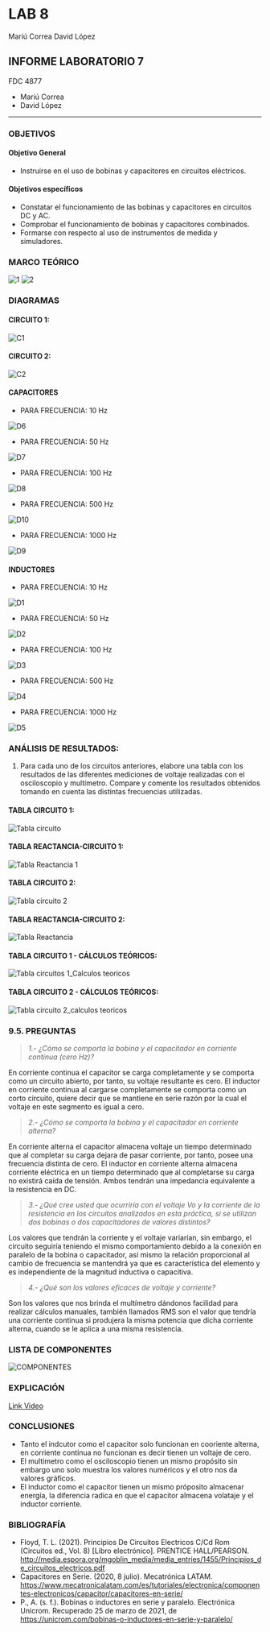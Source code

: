 # LAB 8
Mariú Correa      David López
## INFORME LABORATORIO 7
FDC 4877
- Mariú Correa
- David López
----------------

### OBJETIVOS
#### Objetivo General
-   Instruirse en el uso de bobinas y capacitores en circuitos eléctricos.
#### Objetivos específicos 
- Constatar el funcionamiento de las bobinas y capacitores en circuitos DC y AC.
- Comprobar el funcionamiento de bobinas y capacitores combinados.
- Formarse con respecto al uso de instrumentos de medida y simuladores.

### MARCO TEÓRICO 
![1](https://user-images.githubusercontent.com/76136049/112572797-f6db5400-8db8-11eb-8ad1-32b0b7863be0.png)
![2](https://user-images.githubusercontent.com/76136049/112572801-f773ea80-8db8-11eb-92bb-ef58c143e16d.png)
### DIAGRAMAS
#### CIRCUITO 1:

![C1](https://user-images.githubusercontent.com/76136485/112610063-46864380-8dea-11eb-8089-4f2d043107c8.png)

#### CIRCUITO 2:

![C2](https://user-images.githubusercontent.com/76136485/112610061-45edad00-8dea-11eb-81da-63131ed24697.png)

#### CAPACITORES

- PARA FRECUENCIA: 10 Hz

![D6](https://user-images.githubusercontent.com/76136485/112608395-4422ea00-8de8-11eb-85bf-a241e9710320.png)

- PARA FRECUENCIA: 50 Hz

![D7](https://user-images.githubusercontent.com/76136485/112608385-41c09000-8de8-11eb-804d-bc02d4ecb2e0.png)

- PARA FRECUENCIA: 100 Hz

![D8](https://user-images.githubusercontent.com/76136485/112608387-42592680-8de8-11eb-8f3b-a2235f935fca.png)

- PARA FRECUENCIA: 500 Hz

![D10](https://user-images.githubusercontent.com/76136485/112608389-42f1bd00-8de8-11eb-9c98-d0e8ff65bd67.png)

- PARA FRECUENCIA: 1000 Hz

![D9](https://user-images.githubusercontent.com/76136485/112608388-42f1bd00-8de8-11eb-8ce6-2930b4db8a58.png)

#### INDUCTORES

- PARA FRECUENCIA: 10 Hz

![D1](https://user-images.githubusercontent.com/76136485/112608390-42f1bd00-8de8-11eb-87fb-0f2d6a16bba8.png)

- PARA FRECUENCIA: 50 Hz

![D2](https://user-images.githubusercontent.com/76136485/112608391-438a5380-8de8-11eb-8f5e-1e13698758c8.png)

- PARA FRECUENCIA: 100 Hz

![D3](https://user-images.githubusercontent.com/76136485/112608392-438a5380-8de8-11eb-8b33-1f00813c0fc1.png)

- PARA FRECUENCIA: 500 Hz

![D4](https://user-images.githubusercontent.com/76136485/112608393-438a5380-8de8-11eb-900d-3025039fddc1.png)

- PARA FRECUENCIA: 1000 Hz

![D5](https://user-images.githubusercontent.com/76136485/112608394-4422ea00-8de8-11eb-8b78-8cb506cc8717.png)


### ANÁLISIS DE RESULTADOS:

1.	Para cada uno de los circuitos anteriores, elabore una tabla con los resultados de las diferentes mediciones de voltaje realizadas con el osciloscopio y multímetro. Compare y comente los resultados obtenidos tomando en cuenta las distintas frecuencias utilizadas.

#### TABLA CIRCUITO 1:

![Tabla circuito](https://user-images.githubusercontent.com/76136485/112610924-3884f280-8deb-11eb-99b2-041aa504f30a.png)

#### TABLA REACTANCIA-CIRCUITO 1:

![Tabla Reactancia 1](https://user-images.githubusercontent.com/76136485/112610920-37ec5c00-8deb-11eb-9e13-b0ba330b98f4.png)

#### TABLA CIRCUITO 2:

![Tabla circuito 2](https://user-images.githubusercontent.com/76136485/112610903-34f16b80-8deb-11eb-9b51-95f0341e8d8b.png)

#### TABLA REACTANCIA-CIRCUITO 2:

![Tabla Reactancia](https://user-images.githubusercontent.com/76136485/112610919-37ec5c00-8deb-11eb-8ba7-e0e0bf46735a.png)

#### TABLA CIRCUITO 1 - CÁLCULOS TEÓRICOS:

![Tabla circuitos 1_Calculos teoricos](https://user-images.githubusercontent.com/76136485/112611684-248dc080-8dec-11eb-979b-911017ef46f2.png)

#### TABLA CIRCUITO 2 - CÁLCULOS TEÓRICOS:

![Tabla circuito 2_calculos teoricos](https://user-images.githubusercontent.com/76136485/112611695-28b9de00-8dec-11eb-8fac-29609804517a.png)


### 9.5. PREGUNTAS


> *1.- ¿Cómo se comporta la bobina y el capacitador en corriente continua (cero Hz)?*

En corriente continua el capacitor se carga completamente y se comporta como un circuito abierto, por tanto, su voltaje resultante es cero. El inductor en corriente continua al cargarse completamente se comporta como un corto circuito, quiere decir que se mantiene en serie razón por la cual el voltaje en este segmento es igual a cero. 

> *2.- ¿Cómo se comporta la bobina y el capacitador en corriente alterna?*

En corriente alterna el capacitor almacena voltaje un tiempo determinado que al completar su carga dejara de pasar corriente, por tanto, posee una frecuencia distinta de cero. El inductor en corriente alterna almacena corriente eléctrica en un tiempo determinado que al completarse su carga no existirá caída de tensión. Ambos tendrán una impedancia equivalente a la resistencia en DC. 

> *3.- ¿Qué cree usted que ocurriría con el voltaje Vo y la corriente de la resistencia en los circuitos analizados en esta práctica, si se utilizan dos bobinas o dos capacitadores de valores distintos?*

Los valores que tendrán la corriente y el voltaje variarían, sin embargo, el circuito seguiría teniendo el mismo comportamiento debido a la conexión en paralelo de la bobina o capacitador, así mismo la relación proporcional al cambio de frecuencia se mantendrá ya que es característica del elemento y es independiente de la magnitud inductiva o capacitiva. 

> *4.- ¿Qué son los valores eficaces de voltaje y corriente?*

Son los valores que nos brinda el multímetro dándonos facilidad para realizar cálculos manuales, también llamados RMS son el valor que tendría una corriente continua si produjera la misma potencia que dicha corriente alterna, cuando se le aplica a una misma resistencia.


### LISTA DE COMPONENTES

![COMPONENTES](https://user-images.githubusercontent.com/76136049/112573101-94cf1e80-8db9-11eb-8c5a-b0f8fd40f463.PNG)

### EXPLICACIÓN

[Link Video](https://youtu.be/rGZyYzdGYcU)

### CONCLUSIONES

- Tanto el indcutor como el capacitor solo funcionan en cooriente alterna, en corriente continua no funcionan es decir tienen un voltaje de cero. 
- El multimetro como el osciloscopio tienen un mismo propósito sin embargo uno solo muestra los valores numéricos y el otro nos da valores gráficos.
- El inductor como el capacitor tienen un mismo próposito almacenar energía, la diferencia radica en que el capacitor almacena volataje y el inductor corriente. 

### BIBLIOGRAFÍA

- Floyd, T. L. (2021). Principios De Circuitos Electricos C/Cd Rom (Circuitos ed., Vol. 8) [Libro electrónico]. PRENTICE HALL/PEARSON. http://media.espora.org/mgoblin_media/media_entries/1455/Principios_de_circuitos_electricos.pdf
- Capacitores en Serie. (2020, 8 julio). Mecatrónica LATAM. https://www.mecatronicalatam.com/es/tutoriales/electronica/componentes-electronicos/capacitor/capacitores-en-serie/
- P., A. (s. f.). Bobinas o inductores en serie y paralelo. Electrónica Unicrom. Recuperado 25 de marzo de 2021, de https://unicrom.com/bobinas-o-inductores-en-serie-y-paralelo/
